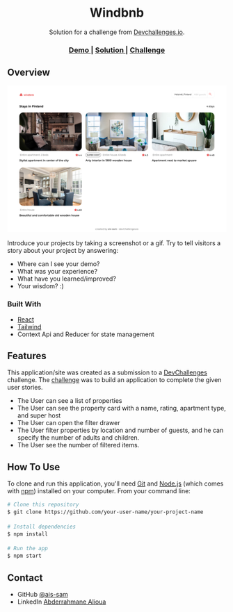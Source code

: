 <!-- Please update value in the {}  -->

<h1 align="center">Windbnb</h1>

<div align="center">
   Solution for a challenge from  <a href="http://devchallenges.io" target="_blank">Devchallenges.io</a>.
</div>

<div align="center">
  <h3>
    <a href="https://wwindbnb1.netlify.app/" target="_blank" >
      Demo
    </a>
    <span> | </span>
    <a href="https://github.com/ais-sam/Windbnb" target="_blank">
      Solution
    </a>
    <span> | </span>
    <a href="https://devchallenges.io/challenges/3JFYedSOZqAxYuOCNmYD" target="_blank">
      Challenge
    </a>
  </h3>
</div>


<!-- OVERVIEW -->

## Overview

![screenshot](./public//screenshot.png)

Introduce your projects by taking a screenshot or a gif. Try to tell visitors a story about your project by answering:

- Where can I see your demo?
- What was your experience?
- What have you learned/improved?
- Your wisdom? :)

### Built With


- [React](https://reactjs.org/)
- [Tailwind](https://tailwindcss.com/)
- Context Api and Reducer for state management

## Features


This application/site was created as a submission to a [DevChallenges](https://devchallenges.io/challenges) challenge. The [challenge](https://devchallenges.io/challenges/3JFYedSOZqAxYuOCNmYD) was to build an application to complete the given user stories.

- The User can see a list of properties
- The User can see the property card with a name, rating, apartment type, and super host
- The User can open the filter drawer
- The User filter properties by location and number of guests, and he can specify the number of adults and children.
- The User see the number of filtered items.

## How To Use

<!-- Example: -->

To clone and run this application, you'll need [Git](https://git-scm.com) and [Node.js](https://nodejs.org/en/download/) (which comes with [npm](http://npmjs.com)) installed on your computer. From your command line:

```bash
# Clone this repository
$ git clone https://github.com/your-user-name/your-project-name

# Install dependencies
$ npm install

# Run the app
$ npm start
```



## Contact

- GitHub [@ais-sam](https://github.com/ais-sam)
- LinkedIn [Abderrahmane Alioua](https://www.linkedin.com/in/abderrahmane-alioua)


